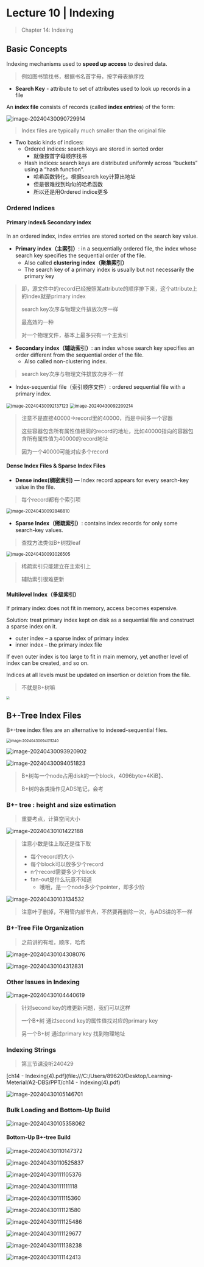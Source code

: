 #  Lecture 10 | Indexing

> Chapter 14: Indexing

## Basic Concepts

Indexing mechanisms used to **speed up access** to desired data.

> 例如图书馆找书，根据书名首字母，按字母表排序找

- **Search Key** - attribute to set of attributes used to look up records in a file

An **index file** consists of records (called **index entries**) of the form: 

![image-20240430090729914](https://raw.githubusercontent.com/RimLutienpeist/image-hosting/main/image-20240430090729914.png)

> Index files are typically much smaller than the original file 

- Two basic kinds of indices: 
  - Ordered indices: search keys are stored in sorted order 
    - 就像按首字母顺序找书
  - Hash indices: search keys are distributed uniformly across  “buckets” using a “hash function”.
    - 哈希函数转化，根据search key计算出地址
    - 但是很难找到均匀的哈希函数
    - 所以还是用Ordered indice更多

### Ordered Indices

#### Primary index& Secondary index

In an ordered index, index entries are stored sorted on the search key  value. 

- **Primary index（主索引）**: in a sequentially ordered file, the index whose search key specifies the sequential order of the file. 
  - Also called **clustering index（聚集索引）**
  - The search key of a primary index is usually but not necessarily the  primary key

> 即，源文件中的record已经按照某attribute的顺序排下来，这个attribute上的index就是primary index
>
> search key次序与物理文件排放次序一样
>
> 最高效的一种
>
> 对一个物理文件，基本上最多只有一个主索引

- **Secondary index（辅助索引）**: an index whose search key specifies an order different from the sequential order of the file. 
  - Also called non-clustering index.

> search key次序与物理文件排放次序不一样

- Index-sequential file（索引顺序文件）: ordered sequential file with a primary index.

<img src="https://raw.githubusercontent.com/RimLutienpeist/image-hosting/main/image-20240430092137123.png" alt="image-20240430092137123" style="zoom: 80%;" />

<img src="https://raw.githubusercontent.com/RimLutienpeist/image-hosting/main/image-20240430092209214.png" alt="image-20240430092209214" style="zoom:80%;" />

> 注意不是直接40000->record里的40000，而是中间多一个容器
>
> 这些容器包含所有属性值相同的record的地址，比如40000指向的容器包含所有属性值为40000的record地址
>
> 因为一个40000可能对应多个record

#### Dense Index Files & Sparse Index Files

- **Dense index(稠密索引)** — Index record appears for every search-key value in the file. 

> 每个record都有个索引项

<img src="https://raw.githubusercontent.com/RimLutienpeist/image-hosting/main/image-20240430092848810.png" alt="image-20240430092848810" style="zoom:80%;" />

- **Sparse Index（稀疏索引）**: contains index records for only some search-key values.

> 查找方法类似B+树找leaf

<img src="C:\Users\89620\AppData\Roaming\Typora\typora-user-images\image-20240430093026505.png" alt="image-20240430093026505" style="zoom:80%;" />

> 稀疏索引只能建立在主索引上
>
> 辅助索引很难更新

#### Multilevel Index（多级索引）

If primary index does not fit in memory, access becomes expensive.

Solution: treat primary index kept on disk as a sequential file and construct a  sparse index on it.

- outer index – a sparse index of  primary index 
- inner index – the primary index file

If even outer index is too large to fit in  main memory, yet another level of  index can be created, and so on. 

Indices at all levels must be updated  on insertion or deletion from the file.

> 不就是B+树嘛

<img src="https://raw.githubusercontent.com/RimLutienpeist/image-hosting/main/image-20240430093754912.png" style="zoom:50%;" />

## B+-Tree Index Files

B+-tree index files are an alternative to indexed-sequential files.

<img src="https://raw.githubusercontent.com/RimLutienpeist/image-hosting/main/image-20240430094011240.png" alt="image-20240430094011240" style="zoom: 67%;" />

![image-20240430093920902](https://raw.githubusercontent.com/RimLutienpeist/image-hosting/main/image-20240430093920902.png)

![image-20240430094051823](https://raw.githubusercontent.com/RimLutienpeist/image-hosting/main/image-20240430094051823.png)

> B+树每一个node占用disk的一个block，4096byte=4KiB】、
>
> B+树的各类操作见ADS笔记，会考

### B+- tree : height and size estimation

> 重要考点，计算空间大小

![image-20240430101422188](https://raw.githubusercontent.com/RimLutienpeist/image-hosting/main/image-20240430101422188.png)

> 注意小数是往上取还是往下取
>
> - 每个record的大小
> - 每个block可以放多少个record
> - n个record需要多少个block
> - fan-out是什么玩意不知道
>   - 哦哦，是一个node多少个pointer，即多少阶

![image-20240430103134532](https://raw.githubusercontent.com/RimLutienpeist/image-hosting/main/image-20240430103134532.png)

> 注意叶子删掉，不用管内部节点，不然要再删除一次，与ADS讲的不一样

### B+-Tree File Organization

> 之前讲的有堆，顺序，哈希

![image-20240430104308076](https://raw.githubusercontent.com/RimLutienpeist/image-hosting/main/image-20240430104308076.png)

![image-20240430104312831](https://raw.githubusercontent.com/RimLutienpeist/image-hosting/main/image-20240430104312831.png)

### Other Issues in Indexing

![image-20240430104440619](https://raw.githubusercontent.com/RimLutienpeist/image-hosting/main/image-20240430104440619.png)

> 针对second key的难更新问题，我们可以这样
>
> 一个B+树 通过second key的属性值找对应的primary key
>
> 另一个B+树 通过primary key 找到物理地址

### Indexing Strings

> 第三节课没听240429

[ch14 - Indexing(4).pdf](file:///C:/Users/89620/Desktop/Learning-Meterial/A2-DBS/PPT/ch14 - Indexing(4).pdf)

![image-20240430105146701](https://raw.githubusercontent.com/RimLutienpeist/image-hosting/main/image-20240430105146701.png)

### Bulk Loading and Bottom-Up Build

![image-20240430105358062](https://raw.githubusercontent.com/RimLutienpeist/image-hosting/main/image-20240430105358062.png)

#### Bottom-Up B+-tree Build

![image-20240430110147372](https://raw.githubusercontent.com/RimLutienpeist/image-hosting/main/image-20240430110147372.png)

![image-20240430110525837](https://raw.githubusercontent.com/RimLutienpeist/image-hosting/main/image-20240430110525837.png)

![image-20240430111105376](https://raw.githubusercontent.com/RimLutienpeist/image-hosting/main/image-20240430111105376.png)

![image-20240430111111118](https://raw.githubusercontent.com/RimLutienpeist/image-hosting/main/image-20240430111111118.png)

![image-20240430111115360](https://raw.githubusercontent.com/RimLutienpeist/image-hosting/main/image-20240430111115360.png)

![image-20240430111121580](https://raw.githubusercontent.com/RimLutienpeist/image-hosting/main/image-20240430111121580.png)

![image-20240430111125486](https://raw.githubusercontent.com/RimLutienpeist/image-hosting/main/image-20240430111125486.png)

![image-20240430111129677](https://raw.githubusercontent.com/RimLutienpeist/image-hosting/main/image-20240430111129677.png)

![image-20240430111138238](https://raw.githubusercontent.com/RimLutienpeist/image-hosting/main/image-20240430111138238.png)

![image-20240430111142413](https://raw.githubusercontent.com/RimLutienpeist/image-hosting/main/image-20240430111142413.png)
